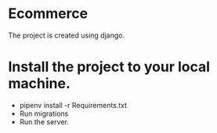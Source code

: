 # Ecommerce
The project is created using django.
# Install the project to your local machine.
- pipenv install -r Requirements.txt
- Run migrations
- Run the server.
